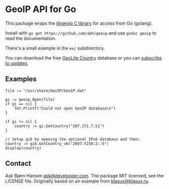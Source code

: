 # GeoIP API for Go

This package wraps the [libgeoip C library](http://www.maxmind.com/app/c) for
access from Go (golang).

Install with `go get https://github.com/abh/geoip` and use `godoc
geoip` to read the documentation.

There's a small example in the `ex/` subdirectory.

You can download the free [GeoLite
Country](http://www.maxmind.com/app/geoip_country) database or you can
[subscribe to updates](http://www.maxmind.com/app/country).

## Examples

	file := "/usr/share/GeoIP/GeoIP.dat"

	gi := geoip.Open(file)
	if gi == nil {
		fmt.Printf("Could not open GeoIP database\n")
	}

	if gi != nil {
		country := gi.GetCountry("207.171.7.51")
	}

	// Setup gi6 by opening the optional IPv6 database and then:	
	country := gi6.GetCountry_v6("2607:f238:2::5")
	display(country)


## Contact

Ask Bjørn Hansen <ask@develooper.com>. The package MIT licensed, see the
LICENSE file. Originally based on an example from blasux@blasux.ru.